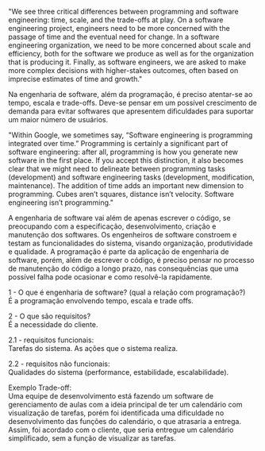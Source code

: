 "We see three critical differences between programming and software engineering: time, scale, and the trade-offs at play.   On a software engineering project, engineers need to be more concerned with the passage of time and the eventual need for change. In a software engineering organization, we need to be more concerned about scale and efficiency, both for the software we produce as well as for the organization that is producing it. Finally, as software engineers, we are asked to make more complex decisions with higher-stakes outcomes, often based on imprecise estimates of time and growth."

Na engenharia de software, além da programação, é preciso atentar-se ao tempo, escala e trade-offs. Deve-se pensar em um possível crescimento de demanda para evitar softwares que apresentem dificuldades para suportar um maior número de usuários.

"Within Google, we sometimes say, “Software engineering is programming integrated over time.” Programming  is certainly a significant part of software engineering: after all, programming is how you generate new software in the first place. If you accept this distinction, it also becomes clear that we might need to delineate between programming tasks (development) and software engineering tasks (development, modification, maintenance). The addition of time adds an important new dimension to programming. Cubes aren’t squares, distance isn’t velocity. Software engineering isn’t programming."

A engenharia de software vai além de apenas escrever o código, se preocupando com a especificação, desenvolvimento, criação e manutenção dos softwares. Os engenheiros de software constroem e testam as funcionalidades do sistema,  visando organização, produtividade e qualidade. A programação é parte da aplicação de engenharia de software, porém, além de escrever o código, é preciso pensar no processo de manutenção do código a longo prazo, nas consequências que uma possível falha pode ocasionar e como resolvê-la rapidamente.

<p>1 - O que é engenharia de software? (qual a relação com programação?)<br />
É a programação envolvendo tempo, escala e trade offs.</p>

<p>2 - O que são requisitos?<br />
É a necessidade do cliente.</p>

<p>2.1 - requisitos funcionais:<br />
Tarefas do sistema. As ações que o sistema realiza.</p>

<p>2.2 - requisitos não funcionais:<br />
Qualidades do sistema (performance, estabilidade, escalabilidade).</p>


<p>Exemplo Trade-off:<br />
Uma equipe de desenvolvimento está fazendo um software de gerenciamento de aulas com a ideia principal de ter um calendário com visualização de tarefas, porém foi identificada uma dificuldade no desenvolvimento das funções do calendário, o que atrasaria a entrega. Assim, foi acordado com o cliente, que seria entregue um calendário simplificado, sem a função de visualizar as tarefas.</p>


